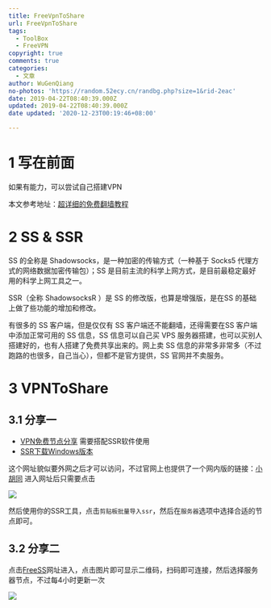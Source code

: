 ```yaml
---
title: FreeVpnToShare
url: FreeVpnToShare
tags:
  - ToolBox
  - FreeVPN
copyright: true
comments: true
categories:
  - 文章
author: WuGenQiang
no-photos: 'https://random.52ecy.cn/randbg.php?size=1&rid-2eac'
date: 2019-04-22T08:40:39.000Z
updated: 2019-04-22T08:40:39.000Z
date updated: '2020-12-23T00:19:46+08:00'

---
```


# 1 写在前面

如果有能力，可以尝试自己搭建VPN

<!--more-->

本文参考地址：[超详细的免费翻墙教程](https://dotblogs.com.tw/axutongxue/2018/04/05/ssr)

# 2 SS & SSR

SS 的全称是 Shadowsocks，是一种加密的传输方式（一种基于 Socks5 代理方式的网络数据加密传输包）；SS 是目前主流的科学上网方式，是目前最稳定最好用的科学上网工具之一。

SSR（全称 ShadowsocksR ）是 SS 的修改版，也算是增强版，是在SS 的基础上做了些功能的增加和修改。

有很多的 SS 客户端，但是仅仅有 SS 客户端还不能翻墙，还得需要在SS 客户端中添加正常可用的 SS 信息，SS 信息可以自己买 VPS 服务器搭建，也可以买别人搭建好的，也有人搭建了免费共享出来的。网上卖 SS 信息的非常多非常多（不过跑路的也很多，自己当心），但都不是官方提供，SS 官网并不卖服务。

# 3 VPNToShare

## 3.1 分享一

-   [VPN免费节点分享](https://lncn.org/) 需要搭配SSR软件使用
-   [SSR下载Windows版本](https://github.com/shadowsocksrr/shadowsocksr-csharp/releases)

这个网址貌似要外网之后才可以访问，不过官网上也提供了一个网内版的链接：[小胡同](https://xiaohutong.org/)
进入网址后只需要点击

![](https://wugenqiang.github.io/PictureBed/pictures/20190422090142.png)

然后使用你的SSR工具，点击`剪贴板批量导入ssr`，然后在`服务器`选项中选择合适的节点即可。

## 3.2 分享二

点击[FreeSS](https://do.freess.today/)网址进入，点击图片即可显示二维码，扫码即可连接，然后选择服务器节点，不过每4小时更新一次

![](https://wugenqiang.github.io/PictureBed/pictures/gif001.gif)
